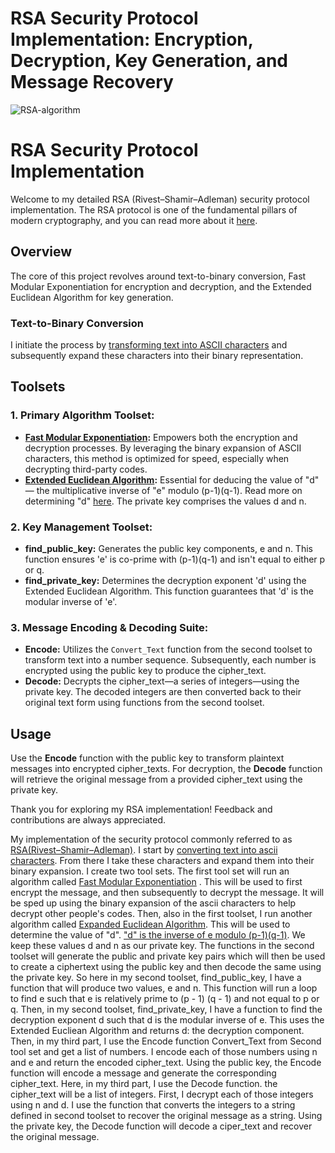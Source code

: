 # RSA Security Protocol Implementation: Encryption, Decryption, Key Generation, and Message Recovery

![RSA-algorithm](https://github.com/mitch-henderson/RSA-algorithm/blob/main/2023_08_mitch___h_rsa_encryption.png)


# RSA Security Protocol Implementation

Welcome to my detailed RSA (Rivest–Shamir–Adleman) security protocol implementation. The RSA protocol is one of the fundamental pillars of modern cryptography, and you can read more about it [here](https://www.encryptionconsulting.com/education-center/what-is-rsa).

## Overview
The core of this project revolves around text-to-binary conversion, Fast Modular Exponentiation for encryption and decryption, and the Extended Euclidean Algorithm for key generation.

### Text-to-Binary Conversion
I initiate the process by [transforming text into ASCII characters](https://onlinestringtools.com/convert-string-to-ascii) and subsequently expand these characters into their binary representation.

## Toolsets

### 1. Primary Algorithm Toolset:
* **[Fast Modular Exponentiation](https://www.khanacademy.org/computing/computer-science/cryptography/modarithmetic/a/fast-modular-exponentiation):** Empowers both the encryption and decryption processes. By leveraging the binary expansion of ASCII characters, this method is optimized for speed, especially when decrypting third-party codes.
* **[Extended Euclidean Algorithm](https://www.youtube.com/watch?v=hB34-GSDT3k):** Essential for deducing the value of "d" — the multiplicative inverse of "e" modulo (p-1)(q-1). Read more on determining "d" [here](https://math.stackexchange.com/questions/818293/how-do-i-find-the-inverse-of-e-bmod-p-1q-1). The private key comprises the values d and n.

### 2. Key Management Toolset:
* **find_public_key:** Generates the public key components, e and n. This function ensures 'e' is co-prime with (p-1)(q-1) and isn't equal to either p or q.
* **find_private_key:** Determines the decryption exponent 'd' using the Extended Euclidean Algorithm. This function guarantees that 'd' is the modular inverse of 'e'.

### 3. Message Encoding & Decoding Suite:
* **Encode:** Utilizes the `Convert_Text` function from the second toolset to transform text into a number sequence. Subsequently, each number is encrypted using the public key to produce the cipher_text.
* **Decode:** Decrypts the cipher_text—a series of integers—using the private key. The decoded integers are then converted back to their original text form using functions from the second toolset.

## Usage

Use the **Encode** function with the public key to transform plaintext messages into encrypted cipher_texts. For decryption, the **Decode** function will retrieve the original message from a provided cipher_text using the private key.

Thank you for exploring my RSA implementation! Feedback and contributions are always appreciated.


My implementation of the security protocol commonly referred to as [RSA(Rivest–Shamir–Adleman)](https://www.encryptionconsulting.com/education-center/what-is-rsa). I start by [converting text into ascii characters](https://onlinestringtools.com/convert-string-to-ascii). From there I take these characters and expand them into their binary expansion. I create two tool sets.
The first tool set will run an algorithm called [Fast Modular Exponentiation](https://www.khanacademy.org/computing/computer-science/cryptography/modarithmetic/a/fast-modular-exponentiation)
. This will be used to first encrypt the message, and then subsequently to decrypt the message. It will be sped up using the binary expansion of the ascii characters to help decrypt other people's codes.
Then, also in the first toolset, I run another algorithm called [Expanded Euclidean Algorithm](https://www.youtube.com/watch?v=hB34-GSDT3k). This will be used to determine the value of "d". ["d" is the inverse of e modulo (p-1)(q-1)](https://math.stackexchange.com/questions/818293/how-do-i-find-the-inverse-of-e-bmod-p-1q-1). We keep these values d and n as our private key.
The functions in the second toolset will generate the public and private key pairs which will then be used to create a ciphertext using the public key and then decode the same using the private key. So here in my second toolset, find_public_key, I have a function that will produce two values, e and n. This function will run a loop to find e such that e is relatively prime to (p - 1) (q - 1) and not equal to p or q.
Then, in my second toolset, find_private_key, I have a function to find the decryption exponent d such that d is the modular inverse of e. This uses the Extended Eucliean Algorithm and returns d: the decryption component.
Then, in my third part, I use the Encode function Convert_Text from Second tool set and get a list of numbers. I encode each of those numbers using n and e and return the encoded cipher_text. Using the public key, the Encode function will encode a message and generate the corresponding cipher_text.
Here, in my third part, I use the Decode function. the cipher_text will be a list of integers. First, I decrypt each of those integers using n and d. I use the function that converts the integers to a string defined in second toolset to recover the original message as a string. Using the private key, the Decode function will decode a ciper_text and recover the original message.
